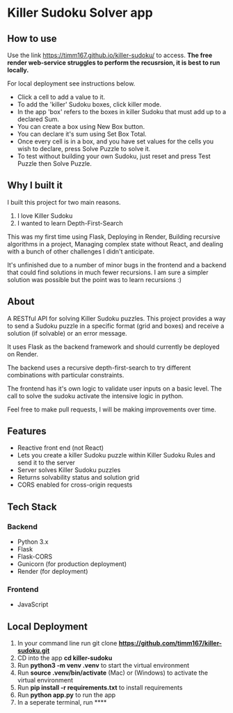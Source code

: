# Killer Sudoku Solver app

## How to use

Use the link https://timm167.github.io/killer-sudoku/ to access. **The free render web-service struggles to perform the recusrsion, it is best to run locally.**

For local deployment see instructions below.

- Click a cell to add a value to it. 
- To add the 'killer' Sudoku boxes, click killer mode. 
- In the app 'box' refers to the boxes in killer Sudoku that must add up to a declared Sum.
- You can create a box using New Box button. 
- You can declare it's sum using Set Box Total. 
- Once every cell is in a box, and you have set values for the cells you wish to declare, press Solve Puzzle to solve it.
- To test without building your own Sudoku, just reset and press Test Puzzle then Solve Puzzle.

## Why I built it

I built this project for two main reasons. 
1) I love Killer Sudoku
2) I wanted to learn Depth-First-Search

This was my first time using Flask, Deploying in Render, Building recursive algorithms in a project, Managing complex state without React, and dealing with a bunch of other challenges I didn't anticipate.

It's unfinished due to a number of minor bugs in the frontend and a backend that could find solutions in much fewer recursions. I am sure a simpler solution was possible but the point was to learn recursions :)

## About

A RESTful API for solving Killer Sudoku puzzles. This project provides a way to send a Sudoku puzzle in a specific format (grid and boxes) and receive a solution (if solvable) or an error message. 

It uses Flask as the backend framework and should currently be deployed on Render.

The backend uses a recursive depth-first-search to try different combinations with particular constraints.

The frontend has it's own logic to validate user inputs on a basic level. The call to solve the sudoku activate the intensive logic in python.

Feel free to make pull requests, I will be making improvements over time. 

## Features
- Reactive front end (not React)
- Lets you create a killer Sudoku puzzle within Killer Sudoku Rules and send it to the server
- Server solves Killer Sudoku puzzles
- Returns solvability status and solution grid
- CORS enabled for cross-origin requests

## Tech Stack

### Backend
- Python 3.x
- Flask
- Flask-CORS
- Gunicorn (for production deployment)
- Render (for deployment)

### Frontend
- JavaScript

## Local Deployment 

1. In your command line run git clone **https://github.com/timm167/killer-sudoku.git**
2. CD into the app **cd killer-sudoku**
3. Run **python3 -m venv .venv** to start the virtual environment
4. Run **source .venv/bin/activate** (Mac) or (Windows) to activate the virtual environment 
5. Run **pip install -r requirements.txt** to install requirements
6. Run **python app.py** to run the app
7. In a seperate terminal, run ****
